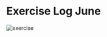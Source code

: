 # **Exercise Log June**

![exercise](https://png.pngtree.com/thumb_back/fw800/back_our/20190622/ourmid/pngtree-gray-minimalist-flat-running-banner-background-image_229445.jpg)

